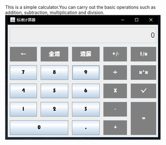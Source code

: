 This is a simple calculator.You can carry out the basic operations such as addition, subtraction, multiplication and division.
![Image text](https://github.com/smx55087/TEST/raw/master/Homework/1.png)
